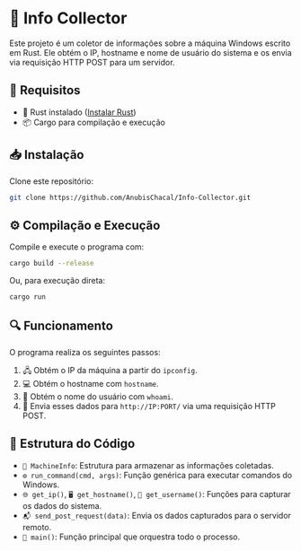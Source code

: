 # 🚀 Info Collector

Este projeto é um coletor de informações sobre a máquina Windows escrito em Rust. Ele obtém o IP, hostname e nome de usuário do sistema e os envia via requisição HTTP POST para um servidor.

## 📌 Requisitos

- 🦀 Rust instalado ([Instalar Rust](https://www.rust-lang.org/learn/get-started))
- 📦 Cargo para compilação e execução

## 📥 Instalação

Clone este repositório:

```sh
git clone https://github.com/AnubisChacal/Info-Collector.git
```

## ⚙️ Compilação e Execução

Compile e execute o programa com:

```sh
cargo build --release
```

Ou, para execução direta:

```sh
cargo run
```

## 🔍 Funcionamento

O programa realiza os seguintes passos:

1. 🖧 Obtém o IP da máquina a partir do `ipconfig`.
2. 💻 Obtém o hostname com `hostname`.
3. 👤 Obtém o nome do usuário com `whoami`.
4. 📡 Envia esses dados para `http://IP:PORT/` via uma requisição HTTP POST.

## 📂 Estrutura do Código

- `📜 MachineInfo`: Estrutura para armazenar as informações coletadas.
- `⚙️ run_command(cmd, args)`: Função genérica para executar comandos do Windows.
- `🌐 get_ip()`, `🖥️ get_hostname()`, `👤 get_username()`: Funções para capturar os dados do sistema.
- `📬 send_post_request(data)`: Envia os dados capturados para o servidor remoto.
- `🎯 main()`: Função principal que orquestra todo o processo.

